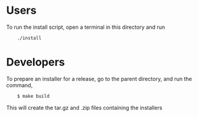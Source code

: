 # Users

To run the install script, open a terminal in this directory and run

```bash
    ./install
```

# Developers

To prepare an installer for a release, go to the parent directory, and run the command,

```bash
    $ make build
```
This will create the tar.gz and .zip files containing the installers
